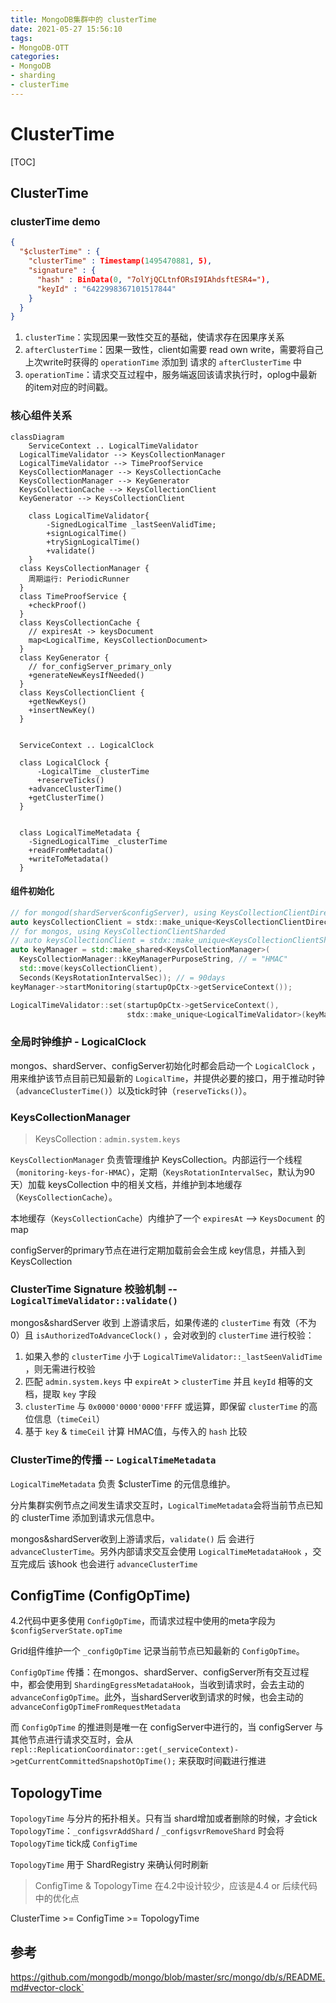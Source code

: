 ```yaml
---
title: MongoDB集群中的 clusterTime
date: 2021-05-27 15:56:10
tags:
- MongoDB-OTT
categories:
- MongoDB
- sharding
- clusterTime
---
```




# ClusterTime

[TOC]

## ClusterTime

### clusterTime demo

```json
{
  "$clusterTime" : {
    "clusterTime" : Timestamp(1495470881, 5),
    "signature" : {
      "hash" : BinData(0, "7olYjQCLtnfORsI9IAhdsftESR4="),
      "keyId" : "6422998367101517844"
    }
  }
}
```



1. `clusterTime`：实现因果一致性交互的基础，使请求存在因果序关系
2. `afterClusterTime`：因果一致性，client如需要 read own write，需要将自己上次write时获得的 `operationTime` 添加到 请求的 `afterClusterTime` 中
3. `operationTime`：请求交互过程中，服务端返回该请求执行时，oplog中最新的item对应的时间戳。



### 核心组件关系

```mermaid
classDiagram
	ServiceContext .. LogicalTimeValidator
  LogicalTimeValidator --> KeysCollectionManager
  LogicalTimeValidator --> TimeProofService
  KeysCollectionManager --> KeysCollectionCache
  KeysCollectionManager --> KeyGenerator
  KeysCollectionCache --> KeysCollectionClient
  KeyGenerator --> KeysCollectionClient

	class LogicalTimeValidator{
		-SignedLogicalTime _lastSeenValidTime;
		+signLogicalTime()
		+trySignLogicalTime()
		+validate()
	}
  class KeysCollectionManager {
  	周期运行: PeriodicRunner
  }
  class TimeProofService {
  	+checkProof()
  }
  class KeysCollectionCache {
    // expiresAt -> keysDocument
    map<LogicalTime, KeysCollectionDocument>
  }
  class KeyGenerator {
    // for_configServer_primary_only
    +generateNewKeysIfNeeded()
  }
  class KeysCollectionClient {
    +getNewKeys()
    +insertNewKey()
  }
  
  
  ServiceContext .. LogicalClock
  
  class LogicalClock {
	  -LogicalTime _clusterTime
	  +reserveTicks()
  	+advanceClusterTime()
  	+getClusterTime()
  }
  
  
  class LogicalTimeMetadata {
  	-SignedLogicalTime _clusterTime
  	+readFromMetadata()
  	+writeToMetadata()
  }
```



#### 组件初始化

```c++
// for mongod(shardServer&configServer), using KeysCollectionClientDirect
auto keysCollectionClient = stdx::make_unique<KeysCollectionClientDirect>();
// for mongos, using KeysCollectionClientSharded
// auto keysCollectionClient = stdx::make_unique<KeysCollectionClientSharded>(grid->catalogClient());
auto keyManager = std::make_shared<KeysCollectionManager>(
  KeysCollectionManager::kKeyManagerPurposeString, // = "HMAC"
  std::move(keysCollectionClient),
  Seconds(KeysRotationIntervalSec)); // = 90days
keyManager->startMonitoring(startupOpCtx->getServiceContext());

LogicalTimeValidator::set(startupOpCtx->getServiceContext(),
                          stdx::make_unique<LogicalTimeValidator>(keyManager));
```



### 全局时钟维护 - LogicalClock

mongos、shardServer、configServer初始化时都会启动一个 `LogicalClock` ，用来维护该节点目前已知最新的 `LogicalTime`，并提供必要的接口，用于推动时钟（`advanceClusterTime()`）以及tick时钟（`reserveTicks()`）。

### KeysCollectionManager

> KeysCollection : `admin.system.keys`

`KeysCollectionManager` 负责管理维护 KeysCollection。内部运行一个线程（`monitoring-keys-for-HMAC`），定期（`KeysRotationIntervalSec`，默认为90天）加载 keysCollection 中的相关文档，并维护到本地缓存（`KeysCollectionCache`）。

本地缓存（`KeysCollectionCache`）内维护了一个 `expiresAt` --> `KeysDocument` 的map

configServer的primary节点在进行定期加载前会会生成 key信息，并插入到 KeysCollection



### ClusterTime Signature 校验机制 -- `LogicalTimeValidator::validate()`

mongos&shardServer 收到 上游请求后，如果传递的 `clusterTime` 有效（不为0）且 `isAuthorizedToAdvanceClock()` ，会对收到的 `clusterTime` 进行校验：

1. 如果入参的 `clusterTime` 小于 `LogicalTimeValidator::_lastSeenValidTime` ，则无需进行校验
2. 匹配 `admin.system.keys` 中 `expireAt` > `clusterTime` 并且 `keyId` 相等的文档，提取 `key` 字段
3. `clusterTime` 与 `0x0000'0000'0000'FFFF` 或运算，即保留 `clusterTime` 的高位信息（`timeCeil`）
4. 基于 `key` & `timeCeil` 计算 HMAC值，与传入的 `hash` 比较

### ClusterTime的传播 -- `LogicalTimeMetadata`

`LogicalTimeMetadata`  负责 $clusterTime 的元信息维护。

分片集群实例节点之间发生请求交互时，`LogicalTimeMetadata`会将当前节点已知的 clusterTime 添加到请求元信息中。

mongos&shardServer收到上游请求后，`validate()` 后 会进行 `advanceClusterTime`。另外内部请求交互会使用 `LogicalTimeMetadataHook` ，交互完成后 该hook 也会进行 `advanceClusterTime`



## ConfigTime (ConfigOpTime)

4.2代码中更多使用 `ConfigOpTime`，而请求过程中使用的meta字段为 `$configServerState.opTime`

Grid组件维护一个 `_configOpTime` 记录当前节点已知最新的 `ConfigOpTime`。

`ConfigOpTime` 传播：在mongos、shardServer、configServer所有交互过程中，都会使用到 `ShardingEgressMetadataHook`，当收到请求时，会去主动的 `advanceConfigOpTime`。此外，当shardServer收到请求的时候，也会主动的 `advanceConfigOpTimeFromRequestMetadata`

而 `ConfigOpTime` 的推进则是唯一在 configServer中进行的，当 configServer 与其他节点进行请求交互时，会从 `repl::ReplicationCoordinator::get(_serviceContext)->getCurrentCommittedSnapshotOpTime();` 来获取时间戳进行推进



## TopologyTime

`TopologyTime` 与分片的拓扑相关。只有当 shard增加或者删除的时候，才会tick `TopologyTime`：`_configsvrAddShard` / `_configsvrRemoveShard` 时会将 `TopologyTime` tick成 `ConfigTime`

`TopologyTime` 用于 ShardRegistry 来确认何时刷新



> ConfigTime & TopologyTime 在4.2中设计较少，应该是4.4 or 后续代码中的优化点

ClusterTime >= ConfigTime >= TopologyTime

## 参考

https://github.com/mongodb/mongo/blob/master/src/mongo/db/s/README.md#vector-clock`
